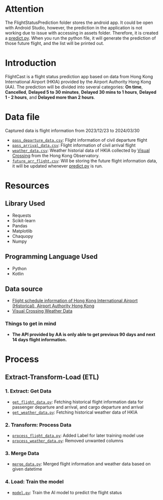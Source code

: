 # Attention

The FlightStatusPrediction folder stores the android app. It could be open with Android Studio, however, the prediction in the application is not working due to issue with accessing in assets folder. Therefore, it is created a [predict.py](predict.py). When you run the python file, it will generate the prediction of those future flight, and the list will be printed out.

# Introduction

FlightCast is a flight status prediction app based on data from Hong Kong International Airport (HKIA) provided by the Airport Authority Hong Kong (AA). The prediction will be divided into several categories: **On time**, **Cancelled**, **Delayed 5 to 30 minutes**, **Delayed 30 mins to 1 hours**, **Delayed 1 - 2 hours**, and **Delayed more than 2 hours**.

# Data file

Captured data is flight information from 2023/12/23 to 2024/03/30

- [`pass_departure_data.csv`](pass_departure_data.csv): Flight information of civil departure flight
- [`pass_arrival_data.csv`](pass_arrival_data.csv): Flight information of civil arrival flight
- [`weather_data.csv`](weather_data.csv): Weather historial data of HKIA collected by [Visual Crossing](https://www.visualcrossing.com) from the Hong Kong Observatory.
- [`future_arr_flight.csv`](future_arr_flight.csv): Will be storing the future flight information data, it will be updated whenever [predict.py](predict.py) is run.

# Resources

## Library Used

- Requests
- Scikit-learn
- Pandas
- Matplotlib
- Chaquopy
- Numpy

## Programming Language Used

- Python
- Kotlin

## Data source

- [Flight schedule information of Hong Kong International Airport (Historical), Airport Authority Hong Kong](https://data.gov.hk/en-data/dataset/aahk-team1-flight-info/resource/8f41b55c-a2ef-4963-bb25-96d8b21f3db4)
- [Visual Crossing Weather Data](https://www.visualcrossing.com/)

### Things to get in mind

- **The API provided by AA is only able to get previous 90 days and next 14 days flight information.**

# Process

## Extract-Transform-Load (ETL)

### 1. Extract: Get Data
   
- [`get_flight_data.py`](get_flight_data.py): Fetching historical flight information data for passenger departure and arrival, and cargo departure and arrival
- [`get_weather_data.py`](get_weather_data.py): Fetching historical weather data of HKIA

### 2. Transform: Process Data

- [`process_flight_data.py`](process_flight_data.py): Added Label for later training model use
- [`process_weather_data.py`](process_weather_data.py): Removed unwanted columns

### 3. Merge Data

- [`merge_data.py`](merge_data.py): Merged flight information and weather data based on given datetime

### 4. Load: Train the model

- [`model.py`](model.py): Train the AI model to predict the flight status

